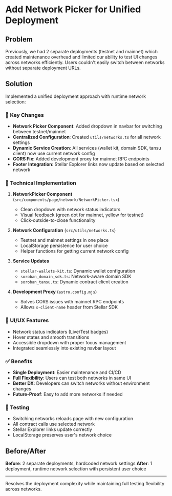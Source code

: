 # Add Network Picker for Unified Deployment

## Problem

Previously, we had 2 separate deployments (testnet and mainnet) which created maintenance overhead and limited our ability to test UI changes across networks efficiently. Users couldn't easily switch between networks without separate deployment URLs.

## Solution

Implemented a unified deployment approach with runtime network selection:

### 🎯 Key Changes

- **Network Picker Component**: Added dropdown in navbar for switching between testnet/mainnet
- **Centralized Configuration**: Created `utils/networks.ts` for all network settings
- **Dynamic Service Creation**: All services (wallet kit, domain SDK, tansu client) now use current network config
- **CORS Fix**: Added development proxy for mainnet RPC endpoints
- **Footer Integration**: Stellar Explorer links now update based on selected network

### 🔧 Technical Implementation

1. **NetworkPicker Component** (`src/components/page/network/NetworkPicker.tsx`)
   - Clean dropdown with network status indicators
   - Visual feedback (green dot for mainnet, yellow for testnet)
   - Click-outside-to-close functionality

2. **Network Configuration** (`src/utils/networks.ts`)
   - Testnet and mainnet settings in one place
   - LocalStorage persistence for user choice
   - Helper functions for getting current network config

3. **Service Updates**
   - `stellar-wallets-kit.ts`: Dynamic wallet configuration
   - `soroban_domain_sdk.ts`: Network-aware domain SDK
   - `soroban_tansu.ts`: Dynamic contract client creation

4. **Development Proxy** (`astro.config.mjs`)
   - Solves CORS issues with mainnet RPC endpoints
   - Allows `x-client-name` header from Stellar SDK

### 🎨 UI/UX Features

- Network status indicators (Live/Test badges)
- Hover states and smooth transitions
- Accessible dropdown with proper focus management
- Integrated seamlessly into existing navbar layout

### ✅ Benefits

- **Single Deployment**: Easier maintenance and CI/CD
- **Full Flexibility**: Users can test both networks in same UI
- **Better DX**: Developers can switch networks without environment changes
- **Future-Proof**: Easy to add more networks if needed

### 🧪 Testing

- Switching networks reloads page with new configuration
- All contract calls use selected network
- Stellar Explorer links update correctly
- LocalStorage preserves user's network choice

## Before/After

**Before**: 2 separate deployments, hardcoded network settings
**After**: 1 deployment, runtime network selection with persistent user choice

---

Resolves the deployment complexity while maintaining full testing flexibility across networks.